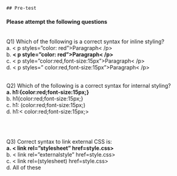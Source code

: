     ## Pre-test
#### Please attempt the following questions

<br>Q1) Which of the following is a correct syntax for inline styling?
<br>a. < p styles=”color: red”>Paragraph< /p>
<br>b. <b>< p style=”color: red”>Paragraph< /p></b>
<br>c. < p style=”color:red,font-size:15px”>Paragraph< /p>
<br>d. < p styles=” color:red,font-size:15px”>Paragraph< /p>
<br>


<br>Q2) Which of the following is a correct syntax for internal styling?
<br><b>a. h1:{color:red;font-size:15px;}</b>
<br> b. h1{color:red;font-size:15px;}
<br> c. h1: (color:red;font-size:15px;) 
<br> d. h1:< color:red;font-size:15px;>

<br>

<br>Q3) Correct syntax to link external CSS is:
<br><b>a. < link rel=”stylesheet” href=style.css></b>
<br>b. < link rel=”externalstyle” href=style.css>
<br>c. < link rel=(stylesheet) href=style.css>
<br> d. All of these
